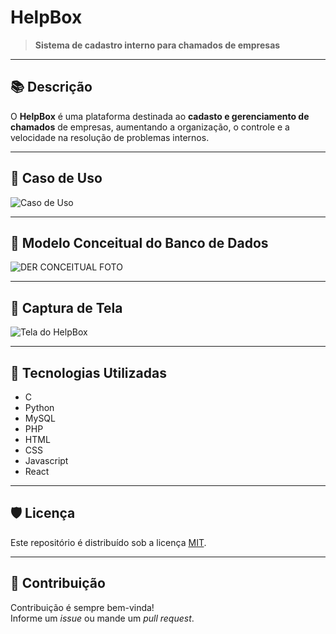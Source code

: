 # HelpBox

> **Sistema de cadastro interno para chamados de empresas**  

---

## 📚 Descrição

O **HelpBox** é uma plataforma destinada ao **cadasto e gerenciamento de chamados** de empresas, aumentando a organização, o controle e a velocidade na resolução de problemas internos.  

---

## 🔹 Caso de Uso

![Caso de Uso](https://github.com/user-attachments/assets/14961362-c99a-4772-adf4-89b03044e009)

---

## 🔹 Modelo Conceitual do Banco de Dados

![DER CONCEITUAL FOTO](https://github.com/user-attachments/assets/bf62f7bc-110a-43de-824d-549a745dd13d)


---

## 🔹 Captura de Tela

![Tela do HelpBox](https://github.com/user-attachments/assets/720919c2-420e-4943-9aa6-e503bb8228c4)

---

## 🚀 Tecnologias Utilizadas

- C
- Python
- MySQL
- PHP
- HTML
- CSS
- Javascript
- React

---

## 🛡 Licença

Este repositório é distribuído sob a licença [MIT](LICENSE).

---

## 🤝 Contribuição

Contribuição é sempre bem-vinda!  
Informe um *issue* ou mande um *pull request*.  



